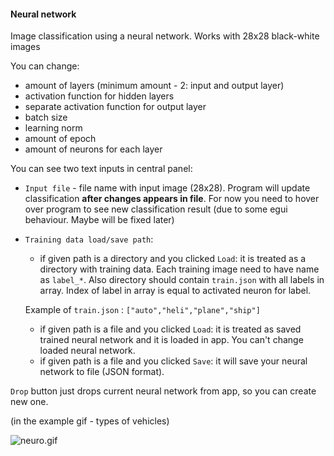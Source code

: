 #### Neural network

Image classification using a neural network. Works with 28x28 black-white images

You can change:
- amount of layers (minimum amount - 2: input and output layer)
- activation function for hidden layers
- separate activation function for output layer
- batch size
- learning norm
- amount of epoch
- amount of neurons for each layer

You can see two text inputs in central panel:
- `Input file` - file name with input image (28x28). Program will update classification **after changes appears in file**. For now you need to hover over program to see new classification result (due to some egui behaviour. Maybe will be fixed later)
- `Training data load/save path`:
    - if given path is a directory and you clicked `Load`: it is treated as a directory with training data. Each training image need to have name as `label_*`. Also directory should contain `train.json` with all labels in array. Index of label in array is equal to activated neuron for label.
    
    Example of `train.json` : `["auto","heli","plane","ship"]`

    - if given path is a file and you clicked `Load`: it is treated as saved trained neural network and it is loaded in app. You can't change loaded neural network.
    - if given path is a file and you clicked `Save`: it will save your neural network to file (JSON format).

`Drop` button just drops current neural network from app, so you can create new one.

(in the example gif - types of vehicles)

![neuro.gif](/forReadme/neuro.gif)